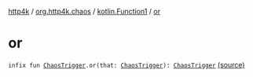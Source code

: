 [http4k](../../index.md) / [org.http4k.chaos](../index.md) / [kotlin.Function1](index.md) / [or](./or.md)

# or

`infix fun `[`ChaosTrigger`](../-chaos-trigger.md)`.or(that: `[`ChaosTrigger`](../-chaos-trigger.md)`): `[`ChaosTrigger`](../-chaos-trigger.md) [(source)](https://github.com/http4k/http4k/blob/master/http4k-testing-chaos/src/main/kotlin/org/http4k/chaos/ChaosTriggers.kt#L36)